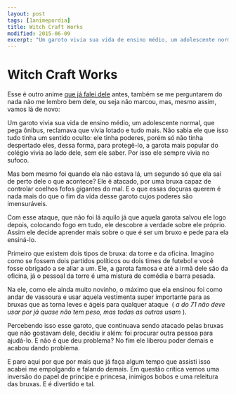 ```yaml
---
layout: post
tags: [1animepordia]
title: Witch Craft Works
modified: 2015-06-09
excerpt: "Um garoto vivia sua vida de ensino médio, um adolescente normal, que pega ônibus, reclamava que vivia lotado e tudo mais. Não sabia ele que isso tudo tinha um sentido oculto."
---
```


Witch Craft Works
=================

Esse é outro anime [que já falei dele](https://qgustavor.tk/witch-craft-works-ha-uma-bruxa-ao-seu-lado)
antes, também se me perguntarem do nada não me lembro bem dele, ou seja
não marcou, mas, mesmo assim, vamos lá de novo:

Um garoto vivia sua vida de ensino médio, um adolescente normal, que
pega ônibus, reclamava que vivia lotado e tudo mais. Não sabia ele que
isso tudo tinha um sentido oculto: ele tinha poderes, porém só não tinha
despertado eles, dessa forma, para protegê-lo, a garota mais popular do
colégio vivia ao lado dele, sem ele saber. Por isso ele sempre vivia no
sufoco.

Mas bom mesmo foi quando ela não estava lá, um segundo só que ela saí de
perto dele o que acontece? Ele é atacado, por uma bruxa capaz de
controlar coelhos fofos gigantes do mal. E o que essas doçuras querem é
nada mais do que o fim da vida desse garoto cujos poderes são
imensuráveis.

Com esse ataque, que não foi lá aquilo já que aquela garota salvou ele
logo depois, colocando fogo em tudo, ele descobre a verdade sobre ele
próprio. Assim ele decide aprender mais sobre o que é ser um bruxo e
pede para ela ensiná-lo.

Primeiro que existem dois tipos de bruxa: da torre e da oficina. Imagino
como se fossem dois partidos políticos ou dois times de futebol e você
fosse obrigado a se aliar a um. Ele, a garota famosa e até a irmã dele
são da oficina, já o pessoal da torre é uma mistura de comédia e barra
pesada.

Na ele, como ele ainda muito novinho, o máximo que ela ensinou foi como
andar de vassoura e usar aquela vestimenta super importante para as
bruxas que as torna leves e ágeis para qualquer ataque  ( *a do 71 não
deve usar por já quase não tem peso, mas todas as outras usam* ).

Percebendo isso esse garoto, que continuava sendo atacado pelas bruxas
que não gostavam dele, decidiu ir além: foi procurar outra pessoa para
ajudá-lo. E não é que deu problema? No fim ele liberou poder demais e
acabou dando problema.

E paro aqui por que por mais que já faça algum tempo que assisti isso
acabei me empolgando e falando demais. Em questão crítica vemos uma
inversão do papel de príncipe e princesa, inimigos bobos e uma releitura
das bruxas. E é divertido e tal.


